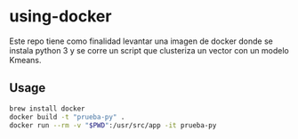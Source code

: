 # using-docker

Este repo tiene como finalidad levantar una imagen de docker donde se instala python 3 y se corre un script que clusteriza un vector con un modelo Kmeans.

## Usage 

```bash
brew install docker
docker build -t "prueba-py" .    
docker run --rm -v "$PWD":/usr/src/app -it prueba-py 
```
